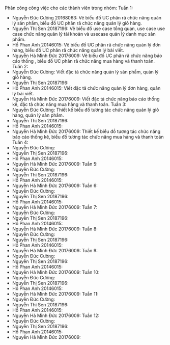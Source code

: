 Phân công công việc cho các thành viên trong nhóm:
Tuần 1:
- Nguyễn Đức Cường 20168063: Vẽ biểu đồ UC phân rã chức năng quản lý sản phẩm, biểu đồ UC phân rã chức năng quản lý giỏ hàng.
- Nguyễn Thị Sen 20187196: Vẽ biểu đồ use case tổng quan, use case use case chức năng quản lý tài khoản và usecase quản lý danh mục sản phẩm.
- Hồ Phan Anh 20146015: Vẽ biểu đồ UC phân rã chức năng quản lý đơn hàng, biểu đồ UC phân rã chức năng quản lý bài viết.
- Nguyễn Hà Minh Đức 20176009: Vẽ biểu đồ UC phân rã chức năng báo cáo thống , biểu đồ UC phân rã chức năng mua hàng và thanh toán.
Tuần 2:
- Nguyễn Đức Cường: Viết đặc tả chức năng quản lý sản phẩm, quản lý giỏ hàng.
- Nguyễn Thị Sen 20187196:
- Hồ Phan Anh 20146015: Viết đặc tả chức năng quản lý đơn hàng, quản lý bài viết.
- Nguyễn Hà Minh Đức 20176009: Viết đặc tả chức năng báo cáo thống kê, đặc tả chức năng mua hàng và thanh toán.
Tuần 3:
- Nguyễn Đức Cường: Thiết kế biểu đồ tương tác chức năng quản lý giỏ hàng, quản lý sản phẩm.
- Nguyễn Thị Sen 20187196:
- Hồ Phan Anh 20146015:
- Nguyễn Hà Minh Đức 20176009: Thiết kế biểu đồ tương tác chức năng báo cáo thống kê, biểu đồ tương tác chức năng mua hàng và thanh toán
Tuần 4:
- Nguyễn Đức Cường: 
- Nguyễn Thị Sen 20187196:
- Hồ Phan Anh 20146015:
- Nguyễn Hà Minh Đức 20176009:
Tuần 5:
- Nguyễn Đức Cường: 
- Nguyễn Thị Sen 20187196:
- Hồ Phan Anh 20146015:
- Nguyễn Hà Minh Đức 20176009:
Tuần 6:
- Nguyễn Đức Cường: 
- Nguyễn Thị Sen 20187196:
- Hồ Phan Anh 20146015:
- Nguyễn Hà Minh Đức 20176009:
Tuần 7:
- Nguyễn Đức Cường: 
- Nguyễn Thị Sen 20187196:
- Hồ Phan Anh 20146015:
- Nguyễn Hà Minh Đức 20176009:
Tuần 8:
- Nguyễn Đức Cường: 
- Nguyễn Thị Sen 20187196:
- Hồ Phan Anh 20146015:
- Nguyễn Hà Minh Đức 20176009:
Tuần 9:
- Nguyễn Đức Cường: 
- Nguyễn Thị Sen 20187196:
- Hồ Phan Anh 20146015:
- Nguyễn Hà Minh Đức 20176009:
Tuần 10:
- Nguyễn Đức Cường: 
- Nguyễn Thị Sen 20187196:
- Hồ Phan Anh 20146015:
- Nguyễn Hà Minh Đức 20176009:
Tuần 11:
- Nguyễn Đức Cường: 
- Nguyễn Thị Sen 20187196:
- Hồ Phan Anh 20146015:
- Nguyễn Hà Minh Đức 20176009:
Tuần 12:
- Nguyễn Đức Cường: 
- Nguyễn Thị Sen 20187196:
- Hồ Phan Anh 20146015:
- Nguyễn Hà Minh Đức 20176009:
